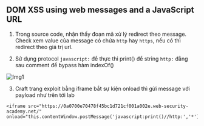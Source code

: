 ## DOM XSS using web messages and a JavaScript URL

1. Trong source code, nhận thấy đoạn mã xử lý redirect theo message. Check xem value của message có chứa `http` hay `https`, nếu có thì redirect theo giá trị url.

2. Sử dụng protocol `javascript:` để thực thi print() để string `http:` đằng sau comment để bypass hàm indexOf()

![Img1](\asset/../img/payload.png)

3. Craft trang exploit bằng iframe bắt sự kiện onload thì gửi message với payload như trên tới lab 

```
<iframe src="https://0a0700e70478f45bc1d721cf001a002e.web-security-academy.net/" onload="this.contentWindow.postMessage('javascript:print()//http:','*')">
```